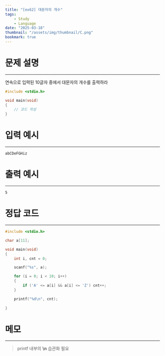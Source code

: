```yaml
---
title: "[ex62] 대문자의 개수"
tags:
    - Study
    - Language
date: "2025-03-18"
thumbnail: "/assets/img/thumbnail/C.png"
bookmark: true
---
```

# 문제 설명
---
연속으로 입력된 10글자 중에서 대문자의 개수를 출력하라

```c
#include <stdio.h>

void main(void)
{
	// 코드 작성
}
```

# 입력 예시
---

```
abCDeFGHiz
```

# 출력 예시
---

```
5
```

# 정답 코드
---

```c
#include <stdio.h>

char a[11];

void main(void)
{
	int i, cnt = 0;

	scanf("%s", a);

	for (i = 0; i < 10; i++)
	{
		if ('A' <= a[i] && a[i] <= 'Z') cnt++;
	}

	printf("%d\n", cnt);
	
}
```

# 메모
---
> printf 내부의 **\n** 습관화 필요